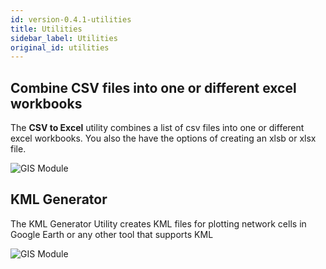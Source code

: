 ```yaml
---
id: version-0.4.1-utilities
title: Utilities
sidebar_label: Utilities
original_id: utilities
---
```



## Combine CSV files into one or different excel workbooks
The **CSV to Excel** utility combines a list of csv files into one or different excel workbooks. You also the have the options of creating 
an xlsb or xlsx file.

![GIS Module](/bts-ce-lite/img/utilities_0.3.1.png)

## KML Generator
The KML Generator Utility creates KML files for plotting network cells in Google Earth or any other tool that supports KML

![GIS Module](/bts-ce-lite/img/kml_generator.png)